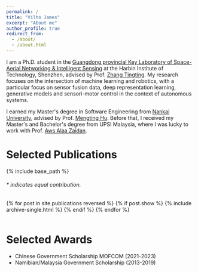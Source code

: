 ```yaml
---
permalink: /
title: "Vilho James"
excerpt: "About me"
author_profile: true
redirect_from: 
  - /about/
  - /about.html
---
```


I am a Ph.D. student in the [Guangdong provincial Key Laboratory of Space-Aerial Networking & Intelligent Sensing](http://eie.hitsz.edu.cn/English.htm) at the Harbin Institute of Technology, Shenzhen, advised by Prof. [Zhang Tingting](https://faculty.hitsz.edu.cn/zhangtingting). 
My research focuses on the intersection of machine learning and robotics, with a particular focus on sensor fusion data, deep representation learning, generative models and sensori-motor control in the context of autonomous systems.
<!-- Currently, I am exploring open-world 3D scene understanding algorithms that leverage the power of 2D foundation models. -->

I earned my Master's degree in Software Engineering from [Nankai University](https://csen.nankai.edu.cn/), advised by Prof. [Mengting Hu](https://hmt2014.github.io/homepage/). Before that, I received my Master's and Bachelor's degree from UPSI Malaysia, where I was lucky to work with Prof. [Aws Alaa Zaidan](https://ieeexplore.ieee.org/author/37547420400/). 



# Selected Publications 

{% include base_path %}

<h6>* indicates equal contribution. </h6>

<table style="width:100%;border:0px;border-spacing:0px;border-collapse:separate;margin-right:auto;margin-left:auto;">
<tbody>
  {% for post in site.publications reversed %}
    {% if post.show %}
      {% include archive-single.html %}
    {% endif %}
  {% endfor %}
</tbody>
</table>


# Selected Awards
* Chinese Government Scholarship MOFCOM (2021-2023)
* Namibian/Malaysia Government Scholarship (2013-2019)

